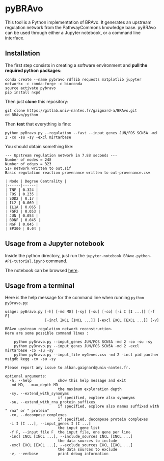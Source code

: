 # pyBRAvo 
This tool is a Python implementation of BRAvo. It generates an upstream regulation network from the PathwayCommons knowledge base. 
pyBRAvo can be used through either a Jupyter notebook, or a command line interface. 

## Installation  
The first step consists in creating a software environment and **pull the required python packages**:
```
conda create --name pybravo rdflib requests matplotlib jupyter networkx -c conda-forge -c bioconda
source activate pybravo
pip install nxpd
```
Then just **clone** this repository:
```
git clone https://gitlab.univ-nantes.fr/gaignard-a/BRAvo.git
cd BRAvo/python
```
Then **test** that everything is fine:
```
python pyBravo.py --regulation --fast --input_genes JUN/FOS SCN5A -md 2 -co -su -sy -excl mirtarbase
```
You should obtain something like:
```
--- Upstream regulation network in 7.88 seconds ---
Number of nodes = 248
Number of edges = 323
SIF network written to out.sif
Basic regulation reaction provenance written to out-provenance.csv

| Node | Degree Centrality |
|------|------|
| TNF | 0.324 | 
| FOS | 0.235 | 
| SOD2 | 0.17 | 
| IL2 | 0.069 | 
| IL1A | 0.065 | 
| FGF2 | 0.053 | 
| JUN | 0.053 | 
| BDNF | 0.045 | 
| NGF | 0.045 | 
| EP300 | 0.04 | 
```
## Usage from a Jupyter notebook 
Inside the python directory, just run the `jupyter-notebook BRAvo-python-API-tutorial.ipynb` command. 

The notebook can be browsed [here](https://gitlab.univ-nantes.fr/gaignard-a/BRAvo/blob/master/python/BRAvo-python-API-tutorial.ipynb). 

## Usage from a terminal 
Here is the help message for the command line when running `python pyBravo.py`:
```
usage: pyBravo.py [-h] [-md MD] [-sy] [-su] [-co] [-i I [I ...]] [-f F]
                  [-incl INCL [INCL ...]] [-excl EXCL [EXCL ...]] [-v]

BRAvo upstream regulation network reconstruction. 
Here are some possible command lines :
    
    python pyBravo.py --input_genes JUN/FOS SCN5A -md 2 -co -su -sy
    python pyBravo.py --input_genes JUN/FOS SCN5A -md 2 -excl mirtarbase -co -su -sy
    python pyBravo.py --input_file myGenes.csv -md 2 -incl pid panther msigdb kegg -co -su -sy
    
Please report any issue to alban.gaignard@univ-nantes.fr. 

optional arguments:
  -h, --help            show this help message and exit
  -md MD, --max_depth MD
                        the maximum exploration depth
  -sy, --extend_with_synonyms
                        if specified, explore also synonyms
  -su, --extend_with_rna_protein_suffixes
                        if specified, explore also names suffixed with " rna" or " protein"
  -co, --decompose_complexes
                        if specified, decompose protein complexes
  -i I [I ...], --input_genes I [I ...]
                        the input gene list
  -f F, --input_file F  the input file, one gene per line
  -incl INCL [INCL ...], --include_sources INCL [INCL ...]
                        the data sources to include
  -excl EXCL [EXCL ...], --exclude_sources EXCL [EXCL ...]
                        the data sources to exclude
  -v, --verbose         print debug information

```